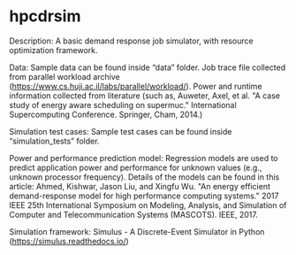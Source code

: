 # hpcdrsim

Description:
A basic demand response job simulator, with resource optimization
framework.

Data:
Sample data can be found inside “data” folder.
Job trace file collected from parallel workload archive
(https://www.cs.huji.ac.il/labs/parallel/workload/).
Power and runtime information collected from literature (such as,
Auweter, Axel, et al. "A case study of energy aware scheduling on
supermuc." International Supercomputing Conference. Springer, Cham,
2014.)

Simulation test cases:
Sample test cases can be found inside “simulation_tests” folder.

Power and performance prediction model:
Regression models are used to predict application power and
performance for unknown values (e.g., unknown processor frequency).
Details of the models can be found in this article: Ahmed, Kishwar,
Jason Liu, and Xingfu Wu. "An energy efficient demand-response model
for high performance computing systems." 2017 IEEE 25th International
Symposium on Modeling, Analysis, and Simulation of Computer and
Telecommunication Systems (MASCOTS). IEEE, 2017.

Simulation framework:
Simulus - A Discrete-Event Simulator in Python (https://simulus.readthedocs.io/)




